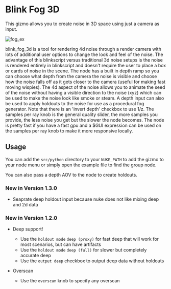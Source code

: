 # Blink Fog 3D

This gizmo allows you to create noise in 3D space using just a camera as input.

![fog_ex](https://github.com/obulka/blink_fog_3d/assets/21975584/aeeb19b2-c347-47d2-9d7d-919786fe870c)

blink_fog_3d is a tool for rendering 4d noise through a render camera with lots of additional user options to change the look and feel of the noise. The advantage of this blinkscript versus traditional 3d noise setups is the noise is rendered entirely in blinkscript and doesn't require the user to place a box or cards of noise in the scene. The node has a built in depth ramp so you can choose what depth from the camera the noise is visible and choose how the noise falls off as it gets closer to the camera (useful for making fast moving wispies). The 4d aspect of the noise allows you to animate the seed of the noise without having a visible direction to the noise (xyz) which can be used to make the noise look like smoke or steam. A depth input can also be used to apply holdouts to the noise for use as a procedural fog generator. Note that there is an 'invert depth' checkbox to use 1/z. The samples per ray knob is the general quality slider, the more samples you provide, the less noise you get but the slower the node becomes. The node is pretty fast if you have a fast gpu and a $GUI expression can be used on the samples per ray knob to make it more responsive locally.

## Usage

You can add the `src/python` directory to your `NUKE_PATH` to add the gizmo to your node menu or simply open the example file to find the group node.

You can also pass a depth AOV to the node to create holdouts.

### New in Version 1.3.0

- Seaprate deep holdout input because nuke does not like mixing deep and 2d data

### New in Version 1.2.0

- Deep support!
  - Use the `holdout mode` `deep (proxy)` for fast deep that will work for most scenarios, but can have artifacts
  - Use the `holdout mode` `deep (full)` for slower but completely accurate deep
  - Use the `output deep` checkbox to output deep data without holdouts
 
- Overscan
  - Use the `overscan` knob to specify any overscan
